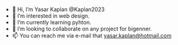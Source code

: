- 👋 Hi, I’m Yasar Kaplan @Kaplan2023
- 👀 I’m interested in web design.
- 🌱 I’m currently learning pyhton.
- 💞️ I’m looking to collaborate on any project for bigenner.
- 📫 You can reach me via e-mail that yasar.kaplan@hotmail.com

<!---
Kaplan2023/Kaplan2023 is a ✨ special ✨ repository because its `README.md` (this file) appears on your GitHub profile.
You can click the Preview link to take a look at your changes.
--->
